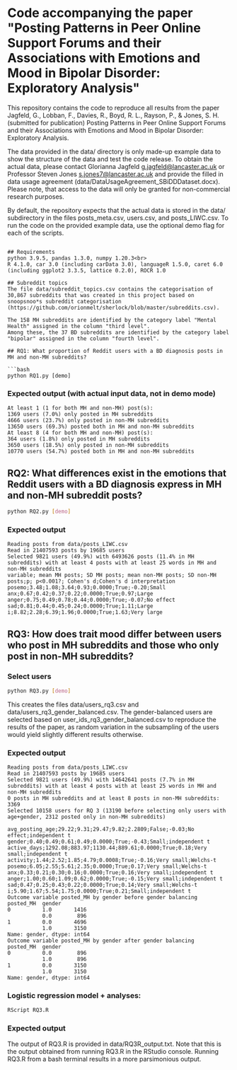 # Code accompanying the paper "Posting Patterns in Peer Online Support Forums and their Associations with Emotions and Mood in Bipolar Disorder: Exploratory Analysis" 

This repository contains the code to reproduce all results from the paper Jagfeld, G., Lobban, F., Davies, R., Boyd, R. L., Rayson, P., & Jones, S. H. (submitted for publication) Posting Patterns in Peer Online Support Forums and their Associations with Emotions and Mood in Bipolar Disorder: Exploratory Analysis.

The data provided in the data/ directory is only made-up example data to show the structure of the data and test the code release. To obtain the actual data, please contact Glorianna Jagfeld <g.jagfeld@lancaster.ac.uk> or Professor Steven Jones <s.jones7@lancaster.ac.uk> and provide the filled in data usage agreement (data/DataUsageAgreement_SBiDDDataset.docx). Please note, that access to the data will only be granted for non-commercial research purposes.

By default, the repository expects that the actual data is stored in the data/ subdirectory in the files posts_meta.csv, users.csv, and posts_LIWC.csv.
To run the code on the provided example data, use the optional demo flag for each of the scripts.

```

## Requirements
python 3.9.5, pandas 1.3.0, numpy 1.20.3<br>
R 4.1.0, car 3.0 (including carData 3.0), languageR 1.5.0, caret 6.0 (including ggplot2 3.3.5, lattice 0.2.0), ROCR 1.0

## Subreddit topics
The file data/subreddit_topics.csv contains the categorisation of 30,867 subreddits that was created in this project based on snoopsnoo*s subreddit categorisation (https://github.com/orionmelt/sherlock/blob/master/subreddits.csv).

The 158 MH subreddits are identified by the category label "Mental Health" assigned in the column "third level".
Among these, the 37 BD subreddits are identified by the category label "bipolar" assigned in the column "fourth level".

## RQ1: What proportion of Reddit users with a BD diagnosis posts in MH and non-MH subreddits?

```bash
python RQ1.py [demo]
```

### Expected output (with actual input data, not in demo mode)
````{verbatim}
At least 1 (1 for both MH and non-MH) post(s):
1369 users (7.0%) only posted in MH subreddits
4666 users (23.7%) only posted in non-MH subreddits
13650 users (69.3%) posted both in MH and non-MH subreddits
At least 8 (4 for both MH and non-MH) post(s):
364 users (1.8%) only posted in MH subreddits
3650 users (18.5%) only posted in non-MH subreddits
10770 users (54.7%) posted both in MH and non-MH subreddits
````
## RQ2: What differences exist in the emotions that Reddit users with a BD diagnosis express in MH and non-MH subreddit posts?

```bash
python RQ2.py [demo]
```

### Expected output
````{verbatim}
Reading posts from data/posts_LIWC.csv
Read in 21407593 posts by 19685 users
Selected 9821 users (49.9%) with 6493626 posts (11.4% in MH subreddits) with at least 4 posts with at least 25 words in MH and non-MH subreddits
variable; mean MH posts; SD MH posts; mean non-MH posts; SD non-MH posts;p; p<0.001?; Cohen's d;Cohen's d interpretation
posemo;3.48;1.08;3.64;0.93;0.0000;True;-0.20;Small
anx;0.67;0.42;0.37;0.22;0.0000;True;0.97;Large
anger;0.75;0.49;0.78;0.44;0.0000;True;-0.07;No effect
sad;0.81;0.44;0.45;0.24;0.0000;True;1.11;Large
i;8.82;2.28;6.39;1.96;0.0000;True;1.63;Very large
````

## RQ3: How does trait mood differ between users who post in MH subreddits and those who only post in non-MH subreddits?

### Select users
```bash
python RQ3.py [demo]
```

This creates the files data/users_rq3.csv and data/users_rq3_gender_balanced.csv.
The gender-balanced users are selected based on user_ids_rq3_gender_balanced.csv to reproduce the results of the paper, as random variation in the subsampling of the users would yield slightly different results otherwise.

### Expected output
````{verbatim}
Reading posts from data/posts_LIWC.csv
Read in 21407593 posts by 19685 users
Selected 9821 users (49.9%) with 14642641 posts (7.7% in MH subreddits) with at least 4 posts with at least 25 words in MH and non-MH subreddits
0 posts in MH subreddits and at least 8 posts in non-MH subreddits: 3369
Selected 10158 users for RQ 3 (13190 before selecting only users with age+gender, 2312 posted only in non-MH subreddits)

avg_posting_age;29.22;9.31;29.47;9.82;2.2809;False;-0.03;No effect;independent t
gender;0.40;0.49;0.61;0.49;0.0000;True;-0.43;Small;independent t
active_days;1292.08;883.97;1130.44;889.61;0.0000;True;0.18;Very small;independent t
activity;1.44;2.52;1.85;4.79;0.0008;True;-0.16;Very small;Welchs-t
posemo;6.05;2.55;5.61;2.35;0.0000;True;0.17;Very small;Welchs-t
anx;0.33;0.21;0.30;0.16;0.0000;True;0.16;Very small;independent t
anger;1.00;0.60;1.09;0.62;0.0000;True;-0.15;Very small;independent t
sad;0.47;0.25;0.43;0.22;0.0000;True;0.14;Very small;Welchs-t
i;5.90;1.67;5.54;1.75;0.0000;True;0.21;Small;independent t
Outcome variable posted_MH by gender before gender balancing
posted_MH  gender
0          1.0       1416
           0.0        896
1          0.0       4696
           1.0       3150
Name: gender, dtype: int64
Outcome variable posted_MH by gender after gender balancing
posted_MH  gender
0          0.0        896
           1.0        896
1          0.0       3150
           1.0       3150
Name: gender, dtype: int64
````
### Logistic regression model + analyses:
```bash
RScript RQ3.R
```

### Expected output
The output of RQ3.R is provided in data/RQ3R_output.txt.
Note that this is the output obtained from running RQ3.R in the RStudio console.
Running RQ3.R from a bash terminal results in a more parsimonious output.
